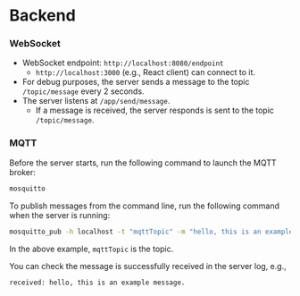 # Backend

### WebSocket

- WebSocket endpoint: `http://localhost:8080/endpoint`
  - `http://localhost:3000` (e.g., React client) can connect to it.
- For debug purposes, the server sends a message to the topic `/topic/message` every 2 seconds.
- The server listens at `/app/send/message`.
  - If a message is received, the server responds is sent to the topic `/topic/message`.

### MQTT

Before the server starts, run the following command to launch the MQTT broker:

```bash
mosquitto
```

To publish messages from the command line, run the following command when the server is running:

```bash
mosquitto_pub -h localhost -t "mqttTopic" -m "hello, this is an example message"
```

In the above example, `mqttTopic` is the topic.

You can check the message is successfully received in the server log, e.g.,

```bash
received: hello, this is an example message.
```
